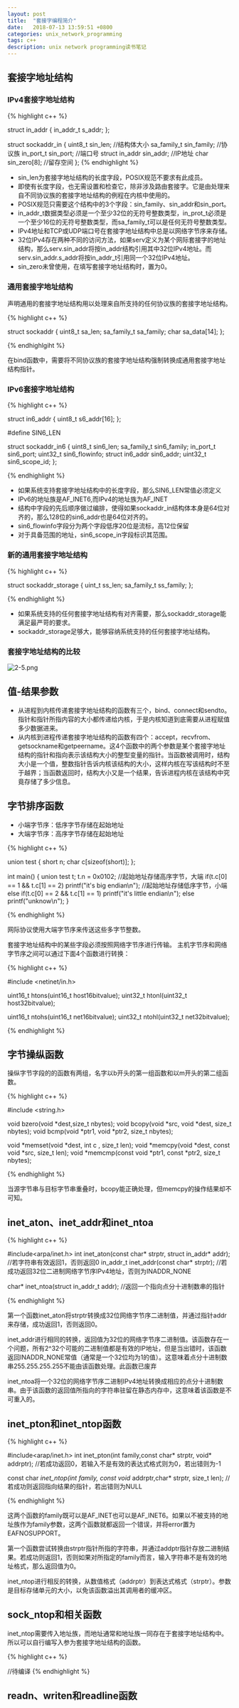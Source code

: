 ```yaml
---
layout: post
title:  "套接字编程简介"
date:   2018-07-13 13:59:51 +0800
categories: unix_network_programming
tags: c++
description: unix network programming读书笔记
---
```


## 套接字地址结构

### IPv4套接字地址结构

{% highlight c++ %}

struct in_addr
{
  in_addr_t s_addr;
};

struct sockaddr_in
{
  uint8_t        sin_len;     //结构体大小
  sa_family_t    sin_family;  //协议族
  in_port_t      sin_port;    //端口号
  struct in_addr sin_addr;    //IP地址
  char           sin_zero[8]; //留存空间
};
{% endhighlight %}

* sin_len为套接字地址结构的长度字段，POSIX规范不要求有此成员。
* 即使有长度字段，也无需设置和检查它，除非涉及路由套接字。它是由处理来自不同协议族的套接字地址结构的例程在内核中使用的。
* POSIX规范只需要这个结构中的3个字段：sin_family、sin_addr和sin_port。
* in_addr_t数据类型必须是一个至少32位的无符号整数类型，in_prot_t必须是一个至少16位的无符号整数类型，而sa_family_t可以是任何无符号整数类型。
* IPv4地址和TCP或UDP端口号在套接字地址结构中总是以网络字节序来存储。
* 32位IPv4存在两种不同的访问方法，如果serv定义为某个网际套接字的地址结构，那么serv.sin_addr将按in_addr结构引用其中32位IPv4地址。而serv.sin_addr.s_addr将按in_addr_t引用同一个32位IPv4地址。
* sin_zero未曾使用，在填写套接字地址结构时，置为0。

### 通用套接字地址结构

声明通用的套接字地址结构用以处理来自所支持的任何协议族的套接字地址结构。

{% highlight c++ %}

struct sockaddr
{
  uint8_t       sa_len;
  sa_family_t   sa_family;
  char          sa_data[14];
};

{% endhighlgiht %}

在bind函数中，需要将不同协议族的套接字地址结构强制转换成通用套接字地址结构指针。

### IPv6套接字地址结构 

{% highlight c++ %}

struct in6_addr
{
  uint8_t s6_addr[16];
};

#define SIN6_LEN

struct sockaddr_in6
{
  uint8_t          sin6_len;
  sa_family_t      sin6_family;
  in_port_t        sin6_port;
  uint32_t         sin6_flowinfo;
  struct in6_addr  sin6_addr;
  uint32_t         sin6_scope_id;
};

{% endhighlight %}

* 如果系统支持套接字地址结构中的长度字段，那么SIN6_LEN常值必须定义
* IPv6的地址族是AF_INET6,而IPv4的地址族为AF_INET
* 结构中字段的先后顺序做过编排，使得如果sockaddr_in结构体本身是64位对齐的，那么128位的sin6_addr也是64位对齐的。
* sin6_flowinfo字段分为两个字段低序20位是流标，高12位保留
* 对于具备范围的地址，sin6_scope_in字段标识其范围。

### 新的通用套接字地址结构

{% highlight c++ %}

struct sockaddr_storage
{
  uint_t        ss_len;
  sa_family_t   ss_family;
};

{% endhighlight %}

* 如果系统支持的任何套接字地址结构有对齐需要，那么sockaddr_storage能满足最严苛的要求。
* sockaddr_storage足够大，能够容纳系统支持的任何套接字地址结构。

### 套接字地址结构的比较

![2-5.png](2-5.png)

## 值-结果参数

* 从进程到内核传递套接字地址结构的函数有三个，bind、connect和sendto。指针和指针所指内容的大小都传递给内核，于是内核知道到底需要从进程赋值多少数据进来。
* 从内核到进程传递套接字地址结构的函数有四个：accept，recvfrom、getsockname和getpeername。这4个函数中的两个参数是某个套接字地址结构的指针和指向表示该结构大小的整型变量的指针。当函数被调用时，结构大小是一个值，整数指针告诉内核该结构的大小，这样内核在写该结构时不至于越界；当函数返回时，结构大小又是一个结果，告诉进程内核在该结构中究竟存储了多少信息。

## 字节排序函数

* 小端字节序：低序字节存储在起始地址
* 大端字节序：高序字节存储在起始地址

{% highlight c++ %}

union test
{
  short n;
  char  c[sizeof(short)];
};

int main()
{
    union test t;
    t.n = 0x0102;
    //起始地址存储高序字节，大端
    if(t.c[0] == 1 && t.c[1] == 2)
      printf("it's big endian\n");
    //起始地址存储低序字节，小端
    else if(t.c[0] == 2 && t.c[1] == 1)
      printf("it's little endian\n");
    else
      printf("unknow\n");
}

{% endhighlight %}

网际协议使用大端字节序来传送这些多字节整数。


套接字地址结构中的某些字段必须按照网络字节序进行传输。
主机字节序和网络字节序之间可以通过下面4个函数进行转换：

{% highlight c++ %}

#include <netinet/in.h>

uint16_t htons(uint16_t host16bitvalue);
uint32_t htonl(uint32_t host32bitvalue);

uint16_t ntohs(uint16_t net16bitvalue);
uint32_t ntohl(uint32_t net32bitvalue);

{% endhighlight %}


## 字节操纵函数

操纵字节字段的的函数有两组，名字以b开头的第一组函数和以m开头的第二组函数。

{% highlight c++ %}

#include <string.h>

void bzero(void *dest,size_t nbytes);
void bcopy(void *src, void *dest, size_t nbytes);
void bcmp(void *ptr1, void *ptr2, size_t nbytes);

void *memset(void *dest, int c , size_t len);
void *memcpy(void *dest, const void *src, size_t len);
void *memcmp(const void *ptr1, const *ptr2, size_t nbytes); 

{% endhighlight %}

当源字节串与目标字节串重叠时，bcopy能正确处理，但memcpy的操作结果却不可知。

## inet_aton、inet_addr和inet_ntoa

{% highlight c++ %}

#include<arpa/inet.h>
int inet_aton(const char* strptr, struct in_addr* addr);
//若字符串有效返回1，否则返回0
in_addr_t inet_addr(const char* strptr);
//若成功返回32位二进制网络字节序IPv4地址，否则为INADDR_NONE

char* inet_ntoa(struct in_addr_t addr);
//返回一个指向点分十进制数串的指针

{% endhighlight %}

第一个函数inet_aton将strptr转换成32位网络字节序二进制值，并通过指针addr来存储，成功返回1，否则返回0。

inet_addr进行相同的转换，返回值为32位的网络字节序二进制值。该函数存在一个问题，所有2^32个可能的二进制值都是有效的IP地址，但是当出错时，该函数返回INADDR_NONE常值（通常是一个32位均为1的值）。这意味着点分十进制数串255.255.255.255不能由该函数处理。此函数已废弃

inet_ntoa将一个32位的网络字节序二进制IPv4地址转换成相应的点分十进制数串。由于该函数的返回值所指向的字符串驻留在静态内存中，这意味着该函数是不可重入的。

## inet_pton和inet_ntop函数

{% highlight c++ %}

#include<arap/inet.h>
int inet_pton(int family,const char* strptr, void* addrptr);
//若成功返回0，若输入不是有效的表达式格式则为0，若出错则为-1

const char *inet_ntop(int family, const void* addrptr,char* strptr, size_t len);
//若成功则返回指向结果的指针，若出错则为NULL

{% endhighlight %}

这两个函数的family既可以是AF_INET也可以是AF_INET6。如果以不被支持的地址族作为family参数，这两个函数就都返回一个错误，并将error置为EAFNOSUPPORT。

第一个函数尝试转换由strptr指针所指的字符串，并通过addptr指针存放二进制结果。若成功则返回1，否则如果对所指定的family而言，输入字符串不是有效的地址格式，那么返回值为0。

inet_ntop进行相反的转换，从数值格式（addrptr）到表达式格式（strptr）。参数是目标存储单元的大小，以免该函数溢出其调用者的缓冲区。

## sock_ntop和相关函数

inet_ntop需要传入地址族，而地址通常和地址族一同存在于套接字地址结构中。所以可以自行编写入参为套接字地址结构的函数。

{% highlight c++ %}

//待编译
{% endhighlight %}

## readn、writen和readline函数

